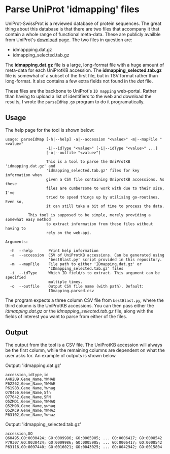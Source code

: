 # Parse UniProt 'idmapping' files

UniProt-SwissProt is a reviewed database of protein sequences. The great thing about this database is that
there are two files that accompany it that contain a whole range of functional meta-data. These are publicly
availble from UniProt's [download][updl] page. The two files in question are:

- idmappping.dat.gz
- idmapping_selected.tab.gz

The **idmapping.dat.gz** file is a large, long-format file with a huge amount of meta-data for each UniProtKB
accession. The **idmapping_selected.tab.gz** file is somewhat of a subset of the first file, but in TSV
format rather than long-format. It also contains a few extra fields not found in the *dat* file.

These files are the backbone to UniProt's `ID mapping` web-portal. Rather than having to upload a list of identifiers
to the web and download the results, I wrote the `parseIdMap.go` program to do it programatically.

## Usage

The help page for the tool is shown below:

```
usage: parseIdMap [-h|--help] -a|--accession "<value>" -m|--mapFile "<value>"
                  -i|--idType "<value>" [-i|--idType "<value>" ...]
                  [-o|--outfile "<value>"]

                  This is a tool to parse the UniProtKB 'idmapping.dat.gz' and
                  'idmapping_selected.tab.gz' files for key information when
                  given a CSV file containing UniprotKB accessions. As these
                  files are cumbersome to work with due to their size, I've
                  tried to speed things up by utilising go-routines. Even so,
                  it can still take a bit of time to process the data.

		  This tool is supposed to be simple, merely providing a somewhat easy method
                  to extract information from these files without having to
                  rely on the web-api.

Arguments:

  -h  --help       Print help information
  -a  --accession  CSV of UniProtKB accessions. Can be generated using
                   'bestBlast.py' script provided in this repository.
  -m  --mapFile    File path to either 'IDmapping.dat.gz' or
                   'IDmapping_selected.tab.gz' files
  -i  --idType     Which ID field/s to extract. This argument can be specified
                   multiple times.
  -o  --outfile    Output CSV file name (with path). Default:
                   IDmapping.parsed.csv
```

The program expects a three column CSV file from `bestBlast.py`, where the third column
is the UniProtKB accessions. You can then pass either the *idmapping.dat.gz* or the
*idmapping_selected.tab.gz* file, along with the fields of interest you want to parse
from either of the files.

## Output

The output from the tool is a CSV file. The UniProtKB accession will always be the first
column, while the remaining columns are dependent on what the user asks for. An example
of outputs is shown below.

Output: 'idmapping.dat.gz'
```
accession,idtype,id
A4K2U9,Gene_Name,YWHAB
P62262,Gene_Name,YWHAE
P61983,Gene_Name,Ywhag
O70456,Gene_Name,Sfn
O77642,Gene_Name,SFN
Q5ZMD1,Gene_Name,YWHAQ
Q52M98,Gene_Name,ywhaq
Q5ZKC9,Gene_Name,YWHAZ
P63102,Gene_Name,Ywhaz
```

Output: 'idmapping_selected.tab.gz'
```
accession,GO
Q60495,GO:0030424; GO:0009986; GO:0005905; ... GO:0006417; GO:0008542
P79307,GO:0030424; GO:0009986; GO:0005905; ... GO:0006417; GO:0008542
P63116,GO:0097440; GO:0016021; GO:0043025; ... GO:0042942; GO:0015804
```

[updl]: https://www.uniprot.org/help/downloads